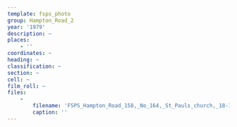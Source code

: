 ```yaml
---
template: fsps_photo
group: Hampton_Road_2
year: '1979'
description: ~
places:
    - ''
coordinates: ~
heading: ~
classification: ~
section: ~
cell: ~
film_roll: ~
files:
    -
        filename: 'FSPS_Hampton_Road_158,_No_164,_St_Pauls_church,_18-1-A,_1979.png'
        caption: ''
---
```

